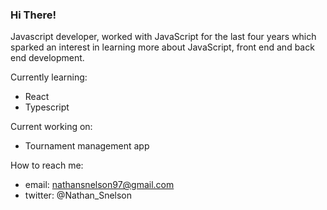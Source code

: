 ### Hi There!
Javascript developer, worked with JavaScript for the last four years which sparked an interest in learning more about JavaScript, front end and back end development.

Currently learning:
  - React
  - Typescript

Current working on:
  - Tournament management app
  
How to reach me:
  - email: nathansnelson97@gmail.com
  - twitter: @Nathan_Snelson

<!--
**nathan-snelson/nathan-snelson** is a ✨ _special_ ✨ repository because its `README.md` (this file) appears on your GitHub profile.

Here are some ideas to get you started:

- 🔭 I’m currently working on ...
- 🌱 I’m currently learning ...
- 👯 I’m looking to collaborate on ...
- 🤔 I’m looking for help with ...
- 💬 Ask me about ...
- 📫 How to reach me: ...
- 😄 Pronouns: ...
- ⚡ Fun fact: ...
-->
